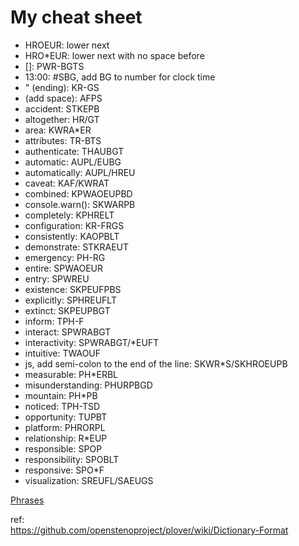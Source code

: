 # My cheat sheet

 * HROEUR: lower next
 * HRO*EUR: lower next with no space before
 * []: PWR-BGTS
 * 13:00: #SBG, add BG to number for clock time
 * " (ending): KR-GS
 * (add space): AFPS
 * accident: STKEPB
 * altogether: HR/GT
 * area: KWRA*ER
 * attributes: TR-BTS
 * authenticate: THAUBGT
 * automatic: AUPL/EUBG
 * automatically: AUPL/HREU
 * caveat: KAF/KWRAT
 * combined: KPWAOEUPBD
 * console.warn(): SKWARPB
 * completely: KPHRELT
 * configuration: KR-FRGS
 * consistently: KAOPBLT
 * demonstrate: STKRAEUT
 * emergency: PH-RG
 * entire: SPWAOEUR
 * entry: SPWREU
 * existence: SKPEUFPBS
 * explicitly: SPHREUFLT
 * extinct: SKPEUPBGT
 * inform: TPH-F
 * interact: SPWRABGT
 * interactivity: SPWRABGT/*EUFT
 * intuitive: TWAOUF
 * js, add semi-colon to the end of the line: SKWR*S/SKHROEUPB
 * measurable: PH*ERBL
 * misunderstanding: PHURPBGD
 * mountain: PH*PB
 * noticed: TPH-TSD
 * opportunity: TUPBT
 * platform: PHRORPL
 * relationship: R*EUP
 * responsible: SPOP
 * responsibility: SPOBLT
 * responsive: SPO*F
 * visualization: SREUFL/SAEUGS

[Phrases](Phrases.md)  

ref:  
https://github.com/openstenoproject/plover/wiki/Dictionary-Format